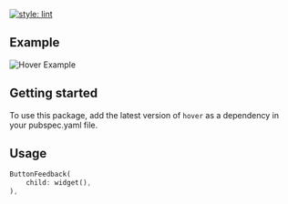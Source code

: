 
[![style: lint](https://img.shields.io/badge/style-lint-4BC0F5.svg)](https://pub.dev/packages/lint) 

## Example

![Hover Example]()

## Getting started

To use this package, add the latest version of `hover` as a dependency in your pubspec.yaml file.

## Usage

```dart
ButtonFeedback(
    child: widget(),
),
```

<!-- ## Additional information -->


